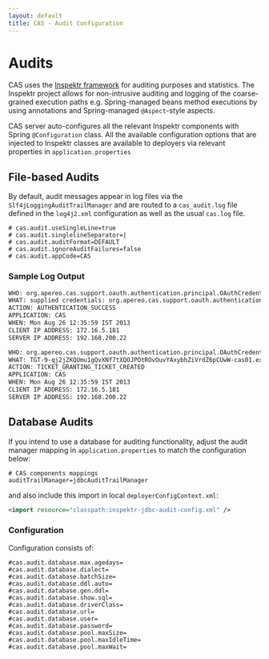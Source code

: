```yaml
---
layout: default
title: CAS - Audit Configuration
---
```


# Audits

CAS uses the [Inspektr framework](https://github.com/Jasig/inspektr) for auditing purposes
and statistics. The Inspektr project allows for non-intrusive auditing and logging of the
coarse-grained execution paths e.g. Spring-managed beans method executions by using annotations
and Spring-managed `@Aspect`-style aspects.


CAS server auto-configures all the relevant Inspektr components 
with Spring `@Configuration` class. All the available configuration
options that are injected to Inspektr classes are available to 
deployers via relevant properties in `application.properties`

## File-based Audits

By default, audit messages appear in log files via the `Slf4jLoggingAuditTrailManager` and are routed to
a `cas_audit.log` file defined in the `log4j2.xml` configuration as well as the usual `cas.log` file.

```properties
# cas.audit.useSingleLine=true
# cas.audit.singlelineSeparator=|
# cas.audit.auditFormat=DEFAULT
# cas.audit.ignoreAuditFailures=false
# cas.audit.appCode=CAS
```

### Sample Log Output

```bash
WHO: org.apereo.cas.support.oauth.authentication.principal.OAuthCredentials@6cd7c975
WHAT: supplied credentials: org.apereo.cas.support.oauth.authentication.principal.OAuthCredentials@6cd7c975
ACTION: AUTHENTICATION_SUCCESS
APPLICATION: CAS
WHEN: Mon Aug 26 12:35:59 IST 2013
CLIENT IP ADDRESS: 172.16.5.181
SERVER IP ADDRESS: 192.168.200.22

WHO: org.apereo.cas.support.oauth.authentication.principal.OAuthCredentials@6cd7c975
WHAT: TGT-9-qj2jZKQUmu1gQvXNf7tXQOJPOtROvOuvYAxybhZiVrdZ6pCUwW-cas01.example.org
ACTION: TICKET_GRANTING_TICKET_CREATED
APPLICATION: CAS
WHEN: Mon Aug 26 12:35:59 IST 2013
CLIENT IP ADDRESS: 172.16.5.181
SERVER IP ADDRESS: 192.168.200.22
```

## Database Audits

If you intend to use a database
for auditing functionality, adjust the audit manager mapping 
in `application.properties` to match the configuration below:

```properties
# CAS components mappings
auditTrailManager=jdbcAuditTrailManager
```

and also include this import in local `deployerConfigContext.xml`:

```xml
<import resource="classpath:inspektr-jdbc-audit-config.xml" />
```

### Configuration

Configuration consists of:

```properties
#cas.audit.database.max.agedays=
#cas.audit.database.dialect=
#cas.audit.database.batchSize=
#cas.audit.database.ddl.auto=
#cas.audit.database.gen.ddl=
#cas.audit.database.show.sql=
#cas.audit.database.driverClass=
#cas.audit.database.url=
#cas.audit.database.user=
#cas.audit.database.password=
#cas.audit.database.pool.maxSize=
#cas.audit.database.pool.maxIdleTime=
#cas.audit.database.pool.maxWait=
```
